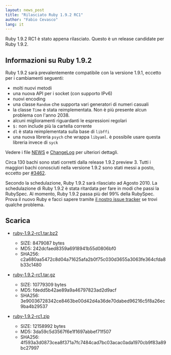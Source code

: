 ```yaml
---
layout: news_post
title: "Rilasciato Ruby 1.9.2 RC1"
author: "Fabio Cevasco"
lang: it
---
```


Ruby 1.9.2 RC1 è stato appena rilasciato. Questo è un release candidate
per Ruby 1.9.2.

## Informazioni su Ruby 1.9.2

Ruby 1.9.2 sarà prevalentemente compatibile con la versione 1.9.1,
eccetto per i cambiamenti seguenti:

* molti nuovi metodi
* una nuova API per i socket (con supporto IPv6)
* nuovi encoding
* una classe `Random` che supporta vari generatori di numeri casuali
* la classe `Time` è stata reimplementata. Non è più presente alcun
  problema con l\'anno 2038.
* alcuni miglioramenti riguardanti le espressioni regolari
* `$:` non include più la cartella corrente
* `dl` è stata reimplementata sulla base di `libffi`
* una nuova libreria `psych` che wrappa `libyaml`. è possibile usare
  questa libreria invece di `syck`

Vedere i file [NEWS][1] e [ChangeLog][2] per ulteriori dettagli.

Circa 130 bachi sono stati corretti dalla release 1.9.2 preview 3. Tutti
i maggiori bachi conosciuti nella versione 1.9.2 sono stati messi a
posto, eccetto per [#3462][3].

Secondo la schedulazione, Ruby 1.9.2 sarà rilasciato ad Agosto 2010. La
schedulazione di Ruby 1.9.2 è stata ritardata per fare in modi che passi
la RubySpec. Al momento, Ruby 1.9.2 passa più del 99% della RubySpec.
Prova il nuovo Ruby e facci sapere tramite [il nostro issue tracker][4]
se trovi qualche problema.

## Scarica

* [ruby-1.9.2-rc1.tar.bz2][5]
  * SIZE: 8479087 bytes
  * MD5: 242dcfaed8359a6918941b55d0806bf0
  * SHA256:
    c2a680aa5472c8d04a71625afa2b0f75c030d3655a3063fe364cfda8b33c1480

* [ruby-1.9.2-rc1.tar.gz](URL:http://ftp.ruby-lang.org/pub/ruby/1.9/ruby-1.9.2-rc1.tar.gz)
  * SIZE: 10779309 bytes
  * MD5: fdedd5b42ae89a9a46797823ad2d9acf
  * SHA256:
    3e90036728342ce8463be00d42d4a36de70dabed96216c5f8a26ec9ba4b29537

* [ruby-1.9.2-rc1.zip][6]
  * SIZE: 12158992 bytes
  * MD5: 3da59c5d3567f6e1f1697abbef71f507
  * SHA256:
    4f593a3d0873cea8f371a7fc7484cad7bc03acac0ada1970cb9f83a89bc27997



[1]: http://svn.ruby-lang.org/repos/ruby/tags/v1_9_2_rc1/NEWS
[2]: http://svn.ruby-lang.org/repos/ruby/tags/v1_9_2_rc1/ChangeLog
[3]: http://redmine.ruby-lang.org/issues/show/3462
[4]: http://redmine.ruby-lang.org/projects/show/ruby-19/
[5]: http://ftp.ruby-lang.org/pub/ruby/1.9/ruby-1.9.2-rc1.tar.bz2
[6]: http://ftp.ruby-lang.org/pub/ruby/1.9/ruby-1.9.2-rc1.zip
